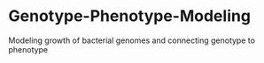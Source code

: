 # Genotype-Phenotype-Modeling
Modeling growth of bacterial genomes and connecting genotype to phenotype
